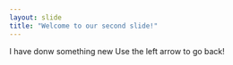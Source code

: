```yaml
---
layout: slide
title: "Welcome to our second slide!"
---
```

I have donw something new
Use the left arrow to go back!
